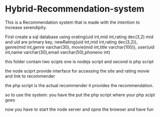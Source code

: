 # Hybrid-Recommendation-system
This is a Recommendation system that is made with the intention to increase serendipity.

First create a sql database using orating(uid int,mid int,rating dec(3,2) mid and uid are primary key, newRating(uid int,mid int,rating dec(3,2)), genre(mid int,genre varchar(30), movie(mid int,title varchar(100)), user(uid int,name varchar(30),email varchar(50),phoneno int)


this folder contain two scipts one is nodejs script and second is php script

the node sciprt provide interface for accessing the site and rating movie and link to recommender

the php script is the actual recommender it provides the recommendation.

so to use the system:
you have the put the php script where your php scipt goes

now you have to start the node server and opne the browser and have fun

